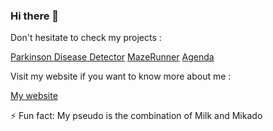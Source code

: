 ### Hi there 👋

Don't hesitate to check my projects : 

[Parkinson Disease Detector](https://github.com/Milkad0/ParkinsonIA)
[MazeRunner](https://github.com/Milkad0/MazeRunnerJava)
[Agenda](https://github.com/Milkad0/Agenda-Java)

Visit my website if you want to know more about me :

[My website](https://milkad0.github.io/)

⚡ Fun fact: My pseudo is the combination of Milk and Mikado
<!--
**Milkad0/Milkad0** is a ✨ _special_ ✨ repository because its `README.md` (this file) appears on your GitHub profile.

Here are some ideas to get you started:

- 🔭 I’m currently working on ...
- 🌱 I’m currently learning ...
- 👯 I’m looking to collaborate on ...
- 🤔 I’m looking for help with ...
- 💬 Ask me about ...
- 📫 How to reach me: ...
- 😄 Pronouns: ...
- ⚡ Fun fact: ...
-->
